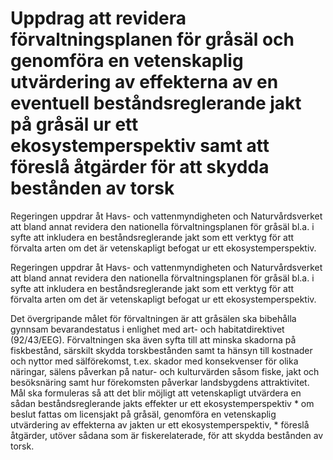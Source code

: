 # Uppdrag att revidera förvaltningsplanen för gråsäl och genomföra en vetenskaplig utvärdering av effekterna av en eventuell beståndsreglerande jakt på gråsäl ur ett ekosystemperspektiv samt att föreslå åtgärder för att skydda bestånden av torsk

Regeringen uppdrar åt Havs- och vattenmyndigheten och Naturvårdsverket att bland annat revidera den nationella förvaltningsplanen för gråsäl bl.a. i syfte att inkludera en beståndsreglerande jakt som ett verktyg för att förvalta arten om det är vetenskapligt befogat ur ett ekosystemperspektiv.

Regeringen uppdrar åt Havs- och vattenmyndigheten och Naturvårdsverket att bland annat revidera den nationella förvaltningsplanen för gråsäl bl.a. i syfte att inkludera en beståndsreglerande jakt som ett verktyg för att förvalta arten om det är vetenskapligt befogat ur ett ekosystemperspektiv.

Det övergripande målet för förvaltningen är att gråsälen ska bibehålla gynnsam bevarandestatus i enlighet med art- och habitatdirektivet (92/43/EEG).
Förvaltningen ska även syfta till att minska skadorna på fiskbestånd, särskilt skydda torskbestånden samt ta hänsyn till kostnader och nyttor med sälförekomst, t.ex. skador med konsekvenser för olika näringar, sälens påverkan på natur- och kulturvärden såsom fiske, jakt och besöksnäring samt hur förekomsten påverkar landsbygdens attraktivitet. Mål ska formuleras så att det blir möjligt att vetenskapligt utvärdera en sådan beståndsreglerande jakts effekter ur ett ekosystemperspektiv
\* om beslut fattas om licensjakt på gråsäl, genomföra en vetenskaplig
utvärdering av effekterna av jakten ur ett ekosystemperspektiv,
\* föreslå åtgärder, utöver sådana som är fiskerelaterade, för att skydda
bestånden av torsk.
